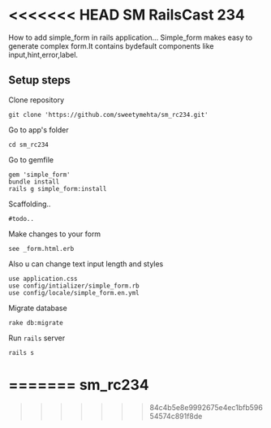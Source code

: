 <<<<<<< HEAD
SM RailsCast 234
================

How to add simple_form in rails application...
Simple_form makes easy to generate complex form.It contains bydefault components like input,hint,error,label.

Setup steps
------------

Clone repository

```
git clone 'https://github.com/sweetymehta/sm_rc234.git'
```

Go to app's folder
```
cd sm_rc234
```

Go to gemfile
```
gem 'simple_form'
bundle install
rails g simple_form:install
```
Scaffolding..
```
#todo..
```
Make changes to your form
```
see _form.html.erb
```
Also u can change text input length and styles
```
use application.css
use config/intializer/simple_form.rb
use config/locale/simple_form.en.yml
```

Migrate database
```
rake db:migrate
```
Run `rails` server
```
rails s
``` 
=======
sm_rc234
========
>>>>>>> 84c4b5e8e9992675e4ec1bfb59654574c891f8de
